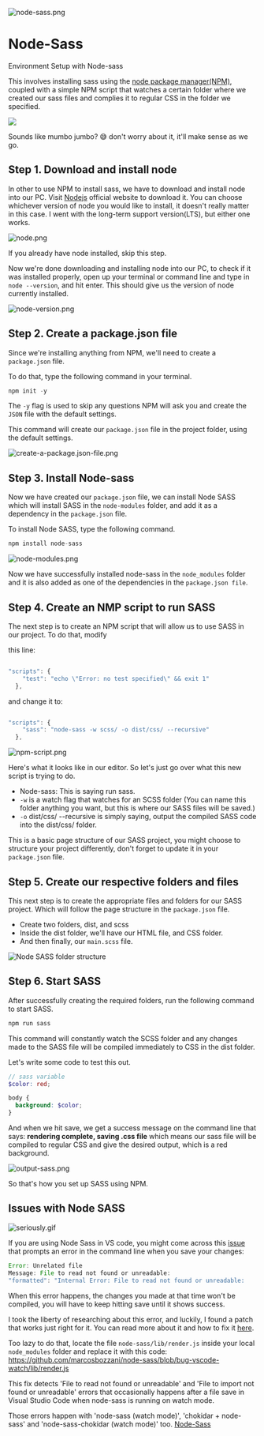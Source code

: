 ![node-sass.png](https://cdn.hashnode.com/res/hashnode/image/upload/v1640357313284/dYLdh315i8y.png)

# Node-Sass
Environment Setup with Node-sass

This involves installing sass using the <a href="https://www.npmjs.com/" target="_blank">node package manager(NPM)</a>, coupled with a simple NPM script that watches a certain folder where we created our sass files and complies it to regular CSS in the folder we specified. 

<img src="https://user-images.githubusercontent.com/62628408/147373704-f52d556e-2cb9-41ee-b7dd-2dffc83b5729.gif">

Sounds like mumbo jumbo? 😅 don't worry about it, it'll make sense as we go.

## Step 1. Download and install node
In other to use NPM to install sass, we have to download and install node into our PC. Visit <a href="https://nodejs.org/en/" target="_blank">Nodejs</a> official website to download it. You can choose whichever version of node you would like to install, it doesn't really matter in this case. I went with the long-term support version(LTS), but either one works.

![node.png](https://cdn.hashnode.com/res/hashnode/image/upload/v1640077892588/BLVD7zlEo.png)

If you already have node installed, skip this step. 

Now we're done downloading and installing node into our PC, to check if it was installed properly, open up your terminal or command line and type in `node --version`, and hit enter. This should give us the version of node currently installed.

![node-version.png](https://cdn.hashnode.com/res/hashnode/image/upload/v1640101905491/nteDDZdNr.png)

## Step 2. Create a package.json file
Since we're installing anything from NPM, we'll need to create a `package.json` file.

To do that, type the following command in your terminal.

```js
npm init -y
```

The `-y` flag is used to skip any questions NPM will ask you and create the `JSON` file with the default settings.
 
This command will create our `package.json` file in the project folder, using the default settings.

![create-a-package.json-file.png](https://cdn.hashnode.com/res/hashnode/image/upload/v1640104070410/6yUhiUIRr.png)

## Step 3. Install Node-sass
Now we have created our `package.json` file, we can install Node SASS which will install SASS in the `node-modules` folder, and add it as a dependency in the `package.json` file. 

To install Node SASS, type the following command.

```js
npm install node-sass
```

![node-modules.png](https://cdn.hashnode.com/res/hashnode/image/upload/v1640110248987/qIqmkwo76.png)

Now we have successfully installed node-sass in the `node_modules` folder and it is also added as one of the dependencies in the `package.json file`. 

## Step 4. Create an NMP script to run SASS
The next step is to create an NPM script that will allow us to use SASS in our project. To do that, modify

this line:

```js

"scripts": {
    "test": "echo \"Error: no test specified\" && exit 1"
  },

```

and change it to:

```js

"scripts": {
    "sass": "node-sass -w scss/ -o dist/css/ --recursive"
  },

```

![npm-script.png](https://cdn.hashnode.com/res/hashnode/image/upload/v1640111751995/l79kpmJBv.png)

Here's what it looks like in our editor. So let's just go over what this new script is trying to do.

- Node-sass: This is saying run sass.
- `-w` is a watch flag that watches for an SCSS folder (You can name this folder anything you want, but this is where our SASS files will be saved.)
- `-o` dist/css/ --recursive is simply saying, output the compiled SASS code into the dist/css/ folder.

This is a basic page structure of our SASS project, you might choose to structure your project differently, don't forget to update it in your `package.json` file.

## Step 5. Create our respective folders and files
This next step is to create the appropriate files and folders for our SASS project. Which will follow the page structure in the `package.json` file.

- Create two folders, dist, and scss
- Inside the dist folder, we'll have our HTML file, and CSS folder.
- And then finally, our `main.scss` file.


![Node SASS folder structure](https://cdn.hashnode.com/res/hashnode/image/upload/v1640371894181/8BrV4RV2A.png)

## Step 6. Start SASS
After successfully creating the required folders, run the following command to start SASS.

```js
npm run sass
```

This command will constantly watch the SCSS folder and any changes made to the SASS file will be compiled immediately to CSS in the dist folder.

Let's write some code to test this out.

```scss
// sass variable 
$color: red;

body {
  background: $color;
}
```
 
And when we hit save, we get a success message on the command line that says: **rendering complete, saving .css file** which means our sass file will be compiled to regular CSS and give the desired output, which is a red background.

![output-sass.png](https://cdn.hashnode.com/res/hashnode/image/upload/v1640274650838/37daLvyYa.png)

So that's how you set up SASS using NPM.

## Issues with Node SASS

![seriously.gif](https://cdn.hashnode.com/res/hashnode/image/upload/v1640278170758/PUo4K1Ux4.gif)

If you are using Node Sass in VS code, you might come across this <a href="https://github.com/sass/node-sass/issues/2022">issue</a> that prompts an error in the command line when you save your changes:

```js
Error: Unrelated file
Message: File to read not found or unreadable:
"formatted": "Internal Error: File to read not found or unreadable:
```
 
When this error happens, the changes you made at that time won't be compiled, you will have to keep hitting save until it shows success. 

I took the liberty of researching about this error, and luckily, I found a patch that works just right for it. 
You can read more about it and how to fix it <a href="https://github.com/sass/node-sass/issues/1894#issuecomment-390199128">here</a>.

Too lazy to do that, locate the file `node-sass/lib/render.js` inside your local `node_modules` folder and replace it with this code: https://github.com/marcosbozzani/node-sass/blob/bug-vscode-watch/lib/render.js

This fix detects 'File to read not found or unreadable' and 'File to import not found or unreadable' errors that occasionally happens after a file save in Visual Studio Code when node-sass is running on watch mode.

Those errors happen with 'node-sass (watch mode)', 'chokidar + node-sass' and 'node-sass-chokidar (watch mode)' too.
<a href="https://github.com/sass/node-sass/pull/2386">Node-Sass</a>

